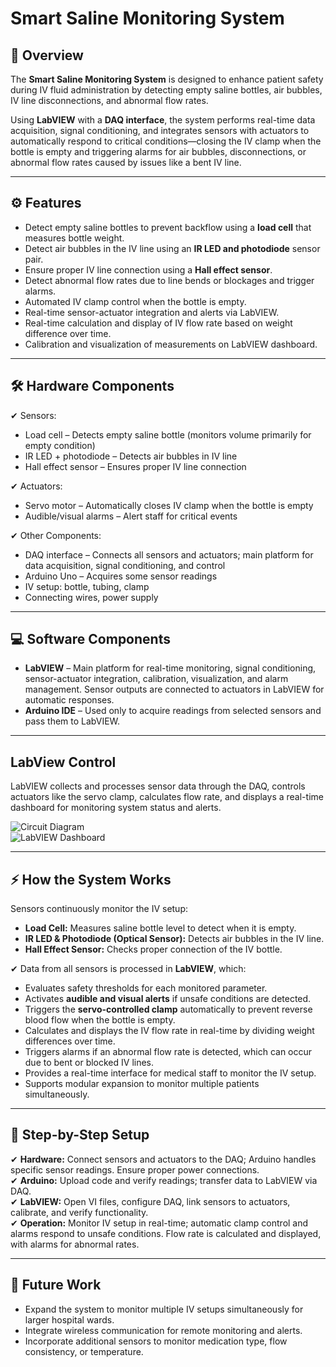 # Smart Saline Monitoring System

## 📝 Overview
The **Smart Saline Monitoring System** is designed to enhance patient safety during IV fluid administration by detecting empty saline bottles, air bubbles, IV line disconnections, and abnormal flow rates.

Using **LabVIEW** with a **DAQ interface**, the system performs real-time data acquisition, signal conditioning, and integrates sensors with actuators to automatically respond to critical conditions—closing the IV clamp when the bottle is empty and triggering alarms for air bubbles, disconnections, or abnormal flow rates caused by issues like a bent IV line. 

---

## ⚙️ Features
- Detect empty saline bottles to prevent backflow using a **load cell** that measures bottle weight.  
- Detect air bubbles in the IV line using an **IR LED and photodiode** sensor pair.  
- Ensure proper IV line connection using a **Hall effect sensor**.  
- Detect abnormal flow rates due to line bends or blockages and trigger alarms.  
- Automated IV clamp control when the bottle is empty.  
- Real-time sensor-actuator integration and alerts via LabVIEW.  
- Real-time calculation and display of IV flow rate based on weight difference over time.  
- Calibration and visualization of measurements on LabVIEW dashboard.

---

## 🛠️ Hardware Components

 ✔ Sensors:  
- Load cell – Detects empty saline bottle (monitors volume primarily for empty condition)  
- IR LED + photodiode – Detects air bubbles in IV line  
- Hall effect sensor – Ensures proper IV line connection  

 ✔ Actuators:
- Servo motor – Automatically closes IV clamp when the bottle is empty  
- Audible/visual alarms – Alert staff for critical events  

 ✔ Other Components: 
- DAQ interface – Connects all sensors and actuators; main platform for data acquisition, signal conditioning, and control  
- Arduino Uno – Acquires some sensor readings  
- IV setup: bottle, tubing, clamp  
- Connecting wires, power supply  

---

## 💻 Software Components
- **LabVIEW** – Main platform for real-time monitoring, signal conditioning, sensor-actuator integration, calibration, visualization, and alarm management. Sensor outputs are connected to actuators in LabVIEW for automatic responses.  
- **Arduino IDE** – Used only to acquire readings from selected sensors and pass them to LabVIEW.

---

## LabView Control
LabVIEW collects and processes sensor data through the DAQ, controls actuators like the servo clamp, calculates flow rate, and displays a real-time dashboard for monitoring system status and alerts.

![Circuit Diagram](path_to_circuit_image)  
![LabVIEW Dashboard](path_to_dashboard_image)  

---

## ⚡ How the System Works
Sensors continuously monitor the IV setup:  
- **Load Cell:** Measures saline bottle level to detect when it is empty.  
- **IR LED & Photodiode (Optical Sensor):** Detects air bubbles in the IV line.  
- **Hall Effect Sensor:** Checks proper connection of the IV bottle.  

✔ Data from all sensors is processed in **LabVIEW**, which:  
- Evaluates safety thresholds for each monitored parameter.  
- Activates **audible and visual alerts** if unsafe conditions are detected.  
- Triggers the **servo-controlled clamp** automatically to prevent reverse blood flow when the bottle is empty.  
- Calculates and displays the IV flow rate in real-time by dividing weight differences over time.  
- Triggers alarms if an abnormal flow rate is detected, which can occur due to bent or blocked IV lines.  
- Provides a real-time interface for medical staff to monitor the IV setup.  
- Supports modular expansion to monitor multiple patients simultaneously.  

---

## 📝 Step-by-Step Setup
✔ **Hardware:** Connect sensors and actuators to the DAQ; Arduino handles specific sensor readings. Ensure proper power connections.  
✔ **Arduino:** Upload code and verify readings; transfer data to LabVIEW via DAQ.  
✔ **LabVIEW:** Open VI files, configure DAQ, link sensors to actuators, calibrate, and verify functionality.  
✔ **Operation:** Monitor IV setup in real-time; automatic clamp control and alarms respond to unsafe conditions. Flow rate is calculated and displayed, with alarms for abnormal rates.

---

## 🚀 Future Work
- Expand the system to monitor multiple IV setups simultaneously for larger hospital wards.  
- Integrate wireless communication for remote monitoring and alerts.  
- Incorporate additional sensors to monitor medication type, flow consistency, or temperature.  
